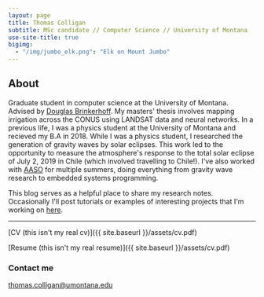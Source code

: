```yaml
---
layout: page
title: Thomas Colligan
subtitle: MSc candidate // Computer Science // University of Montana
use-site-title: true
bigimg:
  - "/img/jumbo_elk.png": "Elk on Mount Jumbo"
---
```

## About
Graduate student in computer science at the University of Montana. Advised by [Douglas
Brinkerhoff](https://dbrinkerhoff.org). My masters' thesis involves mapping irrigation across the
CONUS using LANDSAT data and neural networks. In a previous life, I was a physics student at the
University of Montana and recieved my B.A in 2018. While I was a physics student, I researched the
generation of gravity waves by solar eclipses. This work led to the opportunity to measure the
atmosphere's response to the total solar eclipse of July 2, 2019 in Chile (which involved travelling
to Chile!). I've also worked with [AASO](https://umt.edu/aaso/) for multiple summers, doing
everything from gravity wave research to embedded systems programming. 

This blog serves as a helpful place to share my research notes.
Occasionally I'll post tutorials or examples of interesting projects that I'm working on
[here](blog).

****

[CV (this isn't my real cv)]({{ site.baseurl }}/assets/cv.pdf)


[Resume (this isn't my real resume)]({{ site.baseurl }}/assets/cv.pdf)

### Contact me

[thomas.colligan@umontana.edu](mailto:thomas.colligan@umontana.edu)
